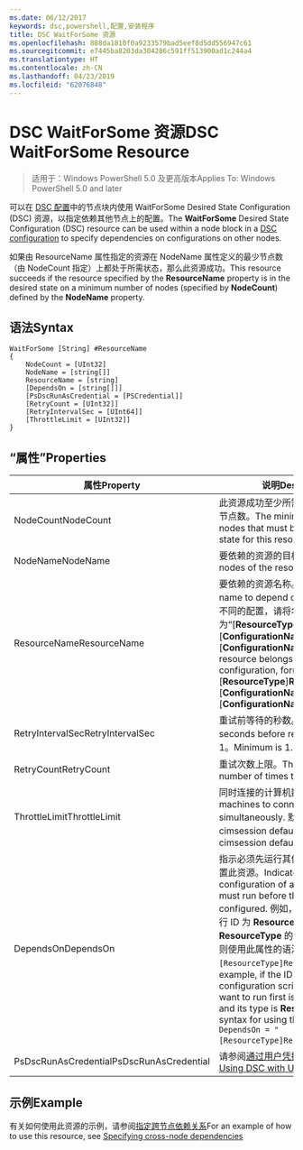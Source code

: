 ```yaml
---
ms.date: 06/12/2017
keywords: dsc,powershell,配置,安装程序
title: DSC WaitForSome 资源
ms.openlocfilehash: 888da1810f0a9233579bad5eef8d5dd556947c61
ms.sourcegitcommit: e7445ba8203da304286c591ff513900ad1c244a4
ms.translationtype: HT
ms.contentlocale: zh-CN
ms.lasthandoff: 04/23/2019
ms.locfileid: "62076848"
---
```

# <a name="dsc-waitforsome-resource"></a><span data-ttu-id="03358-103">DSC WaitForSome 资源</span><span class="sxs-lookup"><span data-stu-id="03358-103">DSC WaitForSome Resource</span></span>

> <span data-ttu-id="03358-104">适用于：Windows PowerShell 5.0 及更高版本</span><span class="sxs-lookup"><span data-stu-id="03358-104">Applies To: Windows PowerShell 5.0 and later</span></span>

<span data-ttu-id="03358-105">可以在 [DSC 配置](../../../configurations/configurations.md)中的节点块内使用 WaitForSome Desired State Configuration (DSC) 资源，以指定依赖其他节点上的配置。</span><span class="sxs-lookup"><span data-stu-id="03358-105">The **WaitForSome** Desired State Configuration (DSC) resource can be used within a node block in a [DSC configuration](../../../configurations/configurations.md) to specify dependencies on configurations on other nodes.</span></span>

<span data-ttu-id="03358-106">如果由 ResourceName 属性指定的资源在 NodeName 属性定义的最少节点数（由 NodeCount 指定）上都处于所需状态，那么此资源成功。</span><span class="sxs-lookup"><span data-stu-id="03358-106">This resource succeeds if the resource specified by the **ResourceName** property is in the desired state on a minimum number of nodes (specified by **NodeCount**) defined by the **NodeName** property.</span></span>


## <a name="syntax"></a><span data-ttu-id="03358-107">语法</span><span class="sxs-lookup"><span data-stu-id="03358-107">Syntax</span></span>

```
WaitForSome [String] #ResourceName
{
    NodeCount = [UInt32]
    NodeName = [string[]]
    ResourceName = [string]
    [DependsOn = [string[]]]
    [PsDscRunAsCredential = [PSCredential]]
    [RetryCount = [UInt32]]
    [RetryIntervalSec = [UInt64]]
    [ThrottleLimit = [UInt32]]
}
```

## <a name="properties"></a><span data-ttu-id="03358-108">“属性”</span><span class="sxs-lookup"><span data-stu-id="03358-108">Properties</span></span>

|  <span data-ttu-id="03358-109">属性</span><span class="sxs-lookup"><span data-stu-id="03358-109">Property</span></span>  |  <span data-ttu-id="03358-110">说明</span><span class="sxs-lookup"><span data-stu-id="03358-110">Description</span></span>   |
|---|---|
| <span data-ttu-id="03358-111">NodeCount</span><span class="sxs-lookup"><span data-stu-id="03358-111">NodeCount</span></span>| <span data-ttu-id="03358-112">此资源成功至少所需的处于相应状态的节点数。</span><span class="sxs-lookup"><span data-stu-id="03358-112">The minimum number of nodes that must be in the desired state for this resource to succeed.</span></span>|
| <span data-ttu-id="03358-113">NodeName</span><span class="sxs-lookup"><span data-stu-id="03358-113">NodeName</span></span>| <span data-ttu-id="03358-114">要依赖的资源的目标节点。</span><span class="sxs-lookup"><span data-stu-id="03358-114">The target nodes of the resource to depend on.</span></span>|
| <span data-ttu-id="03358-115">ResourceName</span><span class="sxs-lookup"><span data-stu-id="03358-115">ResourceName</span></span>| <span data-ttu-id="03358-116">要依赖的资源名称。</span><span class="sxs-lookup"><span data-stu-id="03358-116">The resource name to depend on.</span></span> <span data-ttu-id="03358-117">如果此资源属于不同的配置，请将名称的格式设置为“[__ResourceType__]__ResourceName__::[__ConfigurationName__]::[__ConfigurationName__]”</span><span class="sxs-lookup"><span data-stu-id="03358-117">If this resource belongs to a different configuration, format the name as "[__ResourceType__]__ResourceName__::[__ConfigurationName__]::[__ConfigurationName__]"</span></span>|
| <span data-ttu-id="03358-118">RetryIntervalSec</span><span class="sxs-lookup"><span data-stu-id="03358-118">RetryIntervalSec</span></span>| <span data-ttu-id="03358-119">重试前等待的秒数。</span><span class="sxs-lookup"><span data-stu-id="03358-119">The number of seconds before retrying.</span></span> <span data-ttu-id="03358-120">最小值为 1。</span><span class="sxs-lookup"><span data-stu-id="03358-120">Minimum is 1.</span></span>|
| <span data-ttu-id="03358-121">RetryCount</span><span class="sxs-lookup"><span data-stu-id="03358-121">RetryCount</span></span>| <span data-ttu-id="03358-122">重试次数上限。</span><span class="sxs-lookup"><span data-stu-id="03358-122">The maximum number of times to retry.</span></span>|
| <span data-ttu-id="03358-123">ThrottleLimit</span><span class="sxs-lookup"><span data-stu-id="03358-123">ThrottleLimit</span></span>| <span data-ttu-id="03358-124">同时连接的计算机数量。</span><span class="sxs-lookup"><span data-stu-id="03358-124">Number of machines to connect simultaneously.</span></span> <span data-ttu-id="03358-125">默认值为 new-cimsession default。</span><span class="sxs-lookup"><span data-stu-id="03358-125">Default is new-cimsession default.</span></span>|
| <span data-ttu-id="03358-126">DependsOn</span><span class="sxs-lookup"><span data-stu-id="03358-126">DependsOn</span></span> | <span data-ttu-id="03358-127">指示必须先运行其他资源的配置，再配置此资源。</span><span class="sxs-lookup"><span data-stu-id="03358-127">Indicates that the configuration of another resource must run before this resource is configured.</span></span> <span data-ttu-id="03358-128">例如，如果你想要首先运行 ID 为 __ResourceName__、类型为 __ResourceType__ 的资源配置脚本块，则使用此属性的语法为 `DependsOn = "[ResourceType]ResourceName"`。</span><span class="sxs-lookup"><span data-stu-id="03358-128">For example, if the ID of the resource configuration script block that you want to run first is __ResourceName__ and its type is __ResourceType__, the syntax for using this property is `DependsOn = "[ResourceType]ResourceName"`.</span></span>|
| <span data-ttu-id="03358-129">PsDscRunAsCredential</span><span class="sxs-lookup"><span data-stu-id="03358-129">PsDscRunAsCredential</span></span> | <span data-ttu-id="03358-130">请参阅[通过用户凭据使用 DSC](https://docs.microsoft.com/powershell/dsc/runasuser)</span><span class="sxs-lookup"><span data-stu-id="03358-130">See [Using DSC with User Credentials](https://docs.microsoft.com/powershell/dsc/runasuser)</span></span> |

## <a name="example"></a><span data-ttu-id="03358-131">示例</span><span class="sxs-lookup"><span data-stu-id="03358-131">Example</span></span>

<span data-ttu-id="03358-132">有关如何使用此资源的示例，请参阅[指定跨节点依赖关系](../../../configurations/crossNodeDependencies.md)</span><span class="sxs-lookup"><span data-stu-id="03358-132">For an example of how to use this resource, see [Specifying cross-node dependencies](../../../configurations/crossNodeDependencies.md)</span></span>
